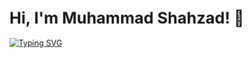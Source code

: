 # Hi, I'm Muhammad Shahzad! 👋

[![Typing SVG](https://readme-typing-svg.demolab.com?font=Roboto&weight=600&size=30&pause=1000&color=007BFF&center=true&vCenter=true&width=600&lines=I+am+Muhammad+Shahzad;I+am+a+Web+Developer;I+am+a+Beginner+Python+Developer;I+am+a+C+Language+Programmer)](https://git.io/typing-svg)
